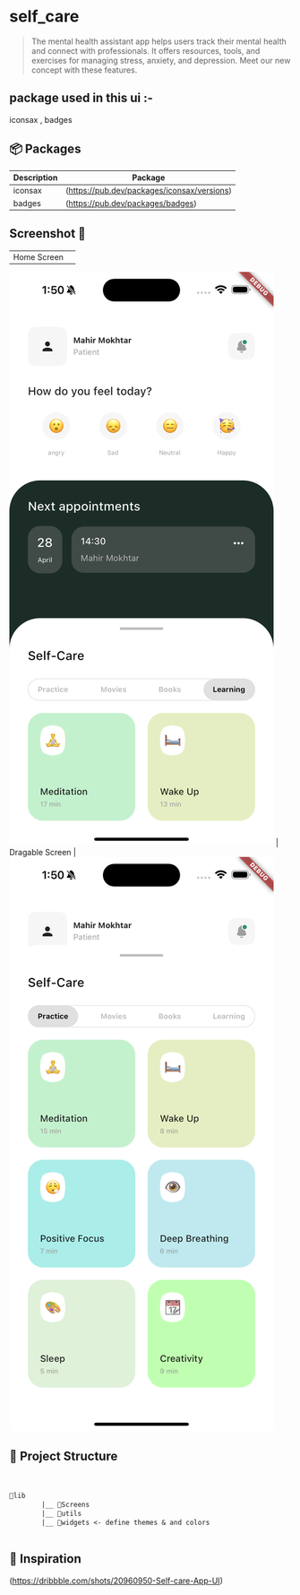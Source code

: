 # self_care


> The mental health assistant app helps users track their mental health and connect with professionals. It offers resources, tools, and exercises for managing stress, anxiety, and depression. Meet our new concept with these features.

## package used in this ui :-
iconsax ,
badges
## 📦 Packages 
| Description    |   Package |
| ---------| -------|
| iconsax | (https://pub.dev/packages/iconsax/versions)|
| badges | (https://pub.dev/packages/badges)  |


## Screenshot 📸


|                                |                                                                          |
| :----------------------------: | :----------------------------------------------------------------------: |
|             Home Screen              |                          
![alt text](https://github.com/mahirAbdAlazimMokhtar/self_care/blob/master/screen_shoot/home.png)
|          Dragable Screen           |        
![alt text](https://github.com/mahirAbdAlazimMokhtar/self_care/blob/master/screen_shoot/dragable.png)







 
## 🩻 Project Structure  

```


📁lib
		|__ 📁Screens 
		|__ 📁utils
		|__ 📁widgets <- define themes & and colors
	

```


## 💭 Inspiration
(https://dribbble.com/shots/20960950-Self-care-App-UI)



